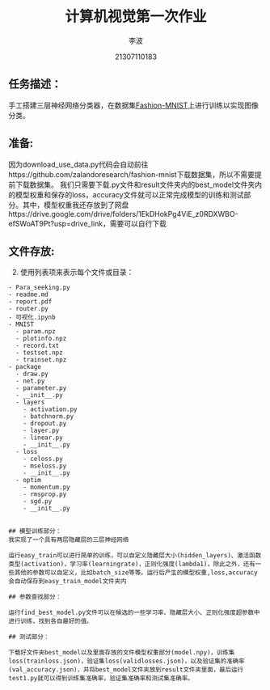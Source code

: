 <div align="center">

# 计算机视觉第一次作业

李波

21307110183



</div>

## 任务描述：

手工搭建三层神经网络分类器，在数据集[Fashion-MNIST](https://github.com/zalandoresearch/fashion-mnist)上进行训练以实现图像分类。

## 准备:

因为download_use_data.py代码会自动前往https://github.com/zalandoresearch/fashion-mnist下载数据集，所以不需要提前下载数据集。
我们只需要下载.py文件和result文件夹内的best_model文件夹内的模型权重和保存的loss，accuracy文件就可以正常完成模型的训练和测试部分。其中，模型权重我还存放到了网盘https://drive.google.com/drive/folders/1EkDHokPg4ViE_z0RDXWBO-efSWoAT9Pt?usp=drive_link，需要可以自行下载

## 文件存放:

2. 使用列表项来表示每个文件或目录：

```plaintext
- Para_seeking.py
- readme.md
- report.pdf
- router.py
- 可视化.ipynb
- MNIST
  - param.npz
  - plotinfo.npz
  - record.txt
  - testset.npz
  - trainset.npz
- package
  - draw.py
  - net.py
  - parameter.py
  - __init__.py
  - layers
    - activation.py
    - batchnorm.py
    - dropout.py
    - layer.py
    - linear.py
    - __init__.py
  - loss
    - celoss.py
    - mseloss.py
    - __init__.py
  - optim
    - momentum.py
    - rmsprop.py
    - sgd.py
    - __init__.py


## 模型训练部分：
我实现了一个具有两层隐藏层的三层神经网络

运行easy_train可以进行简单的训练，可以自定义隐藏层大小(hidden_layers)、激活函数类型(activation)，学习率(learningrate)，正则化强度(lambda1)，除此之外，还有一些其他的参数可以自定义，比如batch_size等等。运行后产生的模型权重,loss,accuracy会自动保存到easy_train_model文件夹内

## 参数查找部分：

运行find_best_model.py文件可以在候选的一些学习率、隐藏层大小、正则化强度超参数中进行训练，找到各自最好的值。

## 测试部分：

下载好文件夹best_model以及里面存放的文件模型权重部分(model.npy)，训练集loss(trainloss.json)，验证集loss(validlosses.json)，以及验证集的准确率(val_accuracy.json)，并将best_model文件夹放到result文件夹里面，最后运行test1.py就可以得到训练集准确率，验证集准确率和测试集准确率。


